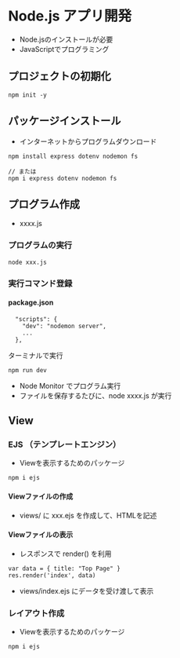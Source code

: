# Node.js アプリ開発
- Node.jsのインストールが必要
- JavaScriptでプログラミング

## プロジェクトの初期化
```
npm init -y
```

## パッケージインストール
- インターネットからプログラムダウンロード
```
npm install express dotenv nodemon fs

// または
npm i express dotenv nodemon fs
```

## プログラム作成
- xxxx.js

### プログラムの実行
```
node xxx.js
```

### 実行コマンド登録
#### package.json
```
  "scripts": {
    "dev": "nodemon server",
    ...
  },
```
ターミナルで実行
```
npm run dev
```
- Node Monitor でプログラム実行
- ファイルを保存するたびに、node xxxx.js が実行

## View
### EJS （テンプレートエンジン）
- Viewを表示するためのパッケージ

```
npm i ejs
```

#### Viewファイルの作成
- views/ に xxx.ejs を作成して、HTMLを記述

#### Viewファイルの表示
- レスポンスで render() を利用

```
var data = { title: "Top Page" }
res.render('index', data)
```
- views/index.ejs にデータを受け渡して表示

### レイアウト作成
- Viewを表示するためのパッケージ

```
npm i ejs
```